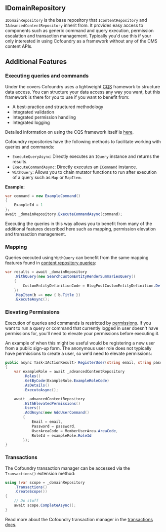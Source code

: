 ﻿## IDomainRepository

`IDomainRepository` is the base repository that `IContentRepository` and `IAdvancedContentRepository` inherit from. It provides easy access to components such as generic command and query execution, permission escalation and transaction management. Typically you'd use this if your only interested in using Cofoundry as a framework without any of the CMS content APIs.

## Additional Features

### Executing queries and commands

Under the covers Cofoundry uses a lightweight [CQS](CQS) framework to structure data access. You can structure your data access any way you want, but this framework is there for you to use if you want to benefit from:

- A best-practice and structured methodology
- Integrated validation
- Integrated permission handling
- Integrated logging

Detailed information on using the CQS framework itself is [here](CQS).

Cofoundry repositories have the following methods to facilitate working with queries and commands:

- `ExecuteQueryAsync`: Directly executes an `IQuery` instance and returns the results.
- `ExecuteCommandAsync`: Directly executes an `ICommand` instance.
- `WithQuery`: Allows you to chain mutator functions to run after execution of a query such as `Map` or `MapItem`.

**Example:**

```csharp
var command = new ExampleCommand()
{
    ExampleId = 1
};
await _domainRepository.ExecuteCommandAsync(command);
```

Executing the queries in this way allows you to benefit from many of the additional features described here such as mapping, permission elevation and transaction management.


### Mapping

Queries executed using `WithQuery` can benefit from the same mapping features found in [content repository queries](/content-management/accessing-data-progamatically):

```csharp
var results = await _domainRepository
    .WithQuery(new SearchCustomEntityRenderSummariesQuery()
    {
        CustomEntityDefinitionCode = BlogPostCustomEntityDefinition.DefinitionCode
    })
    .MapItem(b => new { b.Title })
    .ExecuteAsync();
```

### Elevating Permissions

Execution of queries and commands is restricted by [permissions](/framework/roles-and-Permissions). If you want to run a query or command that currently logged in user doesn't have permissions for, you'll need to elevate your permissions before executing it.

An example of when this might be useful would be registering a new user from a public sign-up form. The anonymous user role does not typically have permissions to create a user, so we'd need to elevate permissions:

```csharp
public async Task<IActionResult> RegisterUser(string email, string password)
{
    var exampleRole = await _advancedContentRepository
        .Roles()
        .GetByCode(ExampleRole.ExampleRoleCode)
        .AsDetails()
        .ExecuteAsync();

    await _advancedContentRepository
        .WithElevatedPermissions()
        .Users()
        .AddAsync(new AddUserCommand()
        {
            Email = email,
            Password = password,
            UserAreaCode = MemberUserArea.AreaCode,
            RoleId = exampleRole.RoleId
        });
}
```

### Transactions

The Cofoundry transaction manager can be accessed via the `Transactions()` extension method:

```csharp
using (var scope = _domainRepository
    .Transactions()
    .CreateScope())
{
    // Do stuff
    await scope.CompleteAsync();
}
```

Read more about the Cofoundry transaction manager in the [transactions docs](transactions).